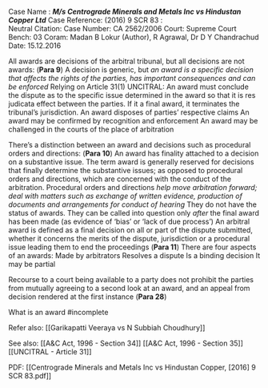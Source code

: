 Case Name : ***M/s Centrograde Minerals and Metals Inc vs Hindustan Copper Ltd***
Case Reference: (2016) 9 SCR 83 :  
Neutral Citation:
Case Number: CA 2562/2006
Court: Supreme Court
Bench: 03
Coram: Madan B Lokur (Author), R Agrawal, Dr D Y Chandrachud
Date: 15.12.2016

All awards are decisions of the arbitral tribunal, but all decisions are not awards: (**Para 9**)
	A decision is generic, but *an award is a specific decision that affects the rights of the parties, has important consequences and can be enforced*
	Relying on Article 31(1) UNCITRAL:
		An award must conclude the dispute as to the specific issue determined in the award so that it is res judicata effect between the parties.
			If it a final award, it terminates the tribunal’s jurisdiction.
		An award disposes of parties’ respective claims
		An award may be confirmed by recognition and enforcement
		An award may be challenged in the courts of the place of arbitration

There’s a distinction between an award and decisions such as procedural orders and directions: (**Para 10**)
	An award has finality attached to a decision on a substantive issue.
	The term award is generally reserved for decisions that finally determine the substantive issues; as opposed to procedural orders and directions, which are concerned with the conduct of the arbitration.
		Procedural orders and directions *help move arbitration forward; deal with matters such as exchange of written evidence, production of documents and arrangements for conduct of hearing*
		They do not have the status of awards.
		They can be called into question only *after* the final award has been made (as evidence of ‘bias’ or ‘lack of due process’)
An arbitral award is defined as a final decision on all or part of the dispute submitted, whether it concerns the merits of the dispute, jurisdiction or a procedural issue leading them to end the proceedings (**Para 11**)
		There are four aspects of an awards:
			Made by arbitrators
			Resolves a dispute 
			Is a binding decision 
			It may be partial

Recourse to a court being available to a party does not prohibit the parties from mutually agreeing to a second look at an award, and an appeal from decision rendered at the first instance (**Para 28**)

What is an award #incomplete 

Refer also:
[[Garikapatti Veeraya vs N Subbiah Choudhury]]

See also:
[[A&C Act, 1996 - Section 34]]
[[A&C Act, 1996 - Section 35]]
[[UNCITRAL - Article 31]]

PDF:
[[Centrograde Minerals and Metals Inc vs Hindustan Copper, [2016] 9 SCR 83.pdf]]
